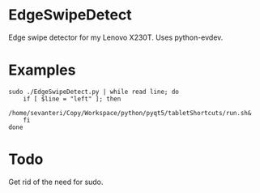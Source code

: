 EdgeSwipeDetect
===============

Edge swipe detector for my Lenovo X230T. Uses python-evdev.


Examples
========

    sudo ./EdgeSwipeDetect.py | while read line; do
        if [ $line = "left" ]; then
            /home/sevanteri/Copy/Workspace/python/pyqt5/tabletShortcuts/run.sh&
        fi
    done


Todo
====

Get rid of the need for sudo.
